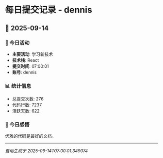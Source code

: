 # 每日提交记录 - dennis

## 📅 2025-09-14

### 🎯 今日活动
- **主要活动**: 学习新技术
- **技术栈**: React
- **提交时间**: 07:00:01
- **账号**: dennis

### 📊 统计信息
- 总提交次数: 276
- 代码行数: 7237
- 活跃天数: 622

### 💭 今日感悟
优雅的代码是最好的文档。

---
*自动生成于 2025-09-14T07:00:01.349074*
